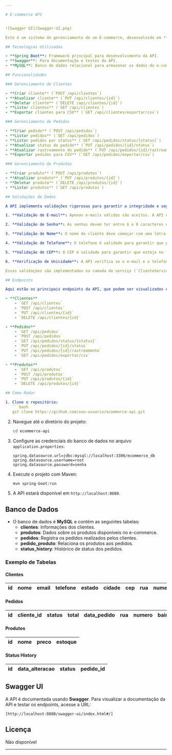 ```yaml
---

# E-commerce API


![Swagger UI](Swagger-UI.png)

Este é um sistema de gerenciamento de um E-commerce, desenvolvido em **Spring Boot**. A API oferece funcionalidades para gerenciar clientes, pedidos e produtos de forma eficiente. Ela também possui integração com o Swagger para facilitar a visualização e interação com os endpoints.

## Tecnologias Utilizadas

- **Spring Boot**: Framework principal para desenvolvimento da API.
- **Swagger**: Para documentação e testes da API.
- **MySQL**: Banco de dados relacional para armazenar os dados do e-commerce.

## Funcionalidades

### Gerenciamento de Clientes

- **Criar cliente** (`POST /api/clientes`)
- **Atualizar cliente** (`PUT /api/clientes/{id}`)
- **Deletar cliente** (`DELETE /api/clientes/{id}`)
- **Listar clientes** (`GET /api/clientes`)
- **Exportar clientes para CSV** (`GET /api/clientes/exportar/csv`)

### Gerenciamento de Pedidos

- **Criar pedido** (`POST /api/pedidos`)
- **Listar pedidos** (`GET /api/pedidos`)
- **Listar pedidos por status** (`GET /api/pedidos/status/{status}`)
- **Atualizar status do pedido** (`PUT /api/pedidos/{id}/status`)
- **Atualizar rastreamento do pedido** (`PUT /api/pedidos/{id}/rastreamento`)
- **Exportar pedidos para CSV** (`GET /api/pedidos/exportar/csv`)

### Gerenciamento de Produtos

- **Criar produto** (`POST /api/produtos`)
- **Atualizar produto** (`PUT /api/produtos/{id}`)
- **Deletar produto** (`DELETE /api/produtos/{id}`)
- **Listar produtos** (`GET /api/produtos`)

## Validações de Dados

A API implementa validações rigorosas para garantir a integridade e segurança dos dados dos clientes. As seguintes validações são aplicadas:

1. **Validação de E-mail**: Apenas e-mails válidos são aceitos. A API utiliza uma expressão regular para verificar se o formato do e-mail é válido.

2. **Validação de Senha**: As senhas devem ter entre 6 e 8 caracteres e devem conter pelo menos uma letra maiúscula, uma letra minúscula, um número e um caractere especial (como `@`, `#`, `*`, etc.). A senha é criptografada antes de ser salva no banco de dados.

3. **Validação de Nome**: O nome do cliente deve começar com uma letra maiúscula e deve conter pelo menos um sobrenome. O formato da validação exige que a primeira letra de cada nome seja maiúscula, com espaços entre os nomes.

4. **Validação de Telefone**: O telefone é validado para garantir que possua entre 10 e 11 dígitos, considerando o formato com ou sem o código de área.

5. **Validação de CEP**: O CEP é validado para garantir que esteja no formato correto, com 5 dígitos seguidos de um hífen e 3 dígitos adicionais (ex: `12345-678`).

6. **Verificação de Unicidade**: A API verifica se o e-mail e o telefone fornecidos já estão registrados no banco de dados para evitar duplicação de informações.

Essas validações são implementadas na camada de serviço (`ClienteService`) e são aplicadas durante a criação ou atualização de clientes.

## Endpoints

Aqui estão os principais endpoints da API, que podem ser visualizados e testados diretamente no Swagger:

- **Clientes**
    - `GET /api/clientes`
    - `POST /api/clientes`
    - `PUT /api/clientes/{id}`
    - `DELETE /api/clientes/{id}`

- **Pedidos**
    - `GET /api/pedidos`
    - `POST /api/pedidos`
    - `GET /api/pedidos/status/{status}`
    - `PUT /api/pedidos/{id}/status`
    - `PUT /api/pedidos/{id}/rastreamento`
    - `GET /api/pedidos/exportar/csv`

- **Produtos**
    - `GET /api/produtos`
    - `POST /api/produtos`
    - `PUT /api/produtos/{id}`
    - `DELETE /api/produtos/{id}`

## Como Rodar

1. Clone o repositório:
   ```bash
   git clone https://github.com/seu-usuario/ecommerce-api.git
   ```

2. Navegue até o diretório do projeto:
   ```bash
   cd ecommerce-api
   ```

3. Configure as credenciais do banco de dados no arquivo `application.properties`:
   ```properties
   spring.datasource.url=jdbc:mysql://localhost:3306/ecommerce_db
   spring.datasource.username=root
   spring.datasource.password=senha
   ```

4. Execute o projeto com Maven:
   ```bash
   mvn spring-boot:run
   ```

5. A API estará disponível em `http://localhost:8080`.

## Banco de Dados

- O banco de dados é **MySQL** e contém as seguintes tabelas:
    - **clientes**: Informações dos clientes.
    - **produtos**: Dados sobre os produtos disponíveis no e-commerce.
    - **pedidos**: Registra os pedidos realizados pelos clientes.
    - **pedido_produto**: Relaciona os produtos aos pedidos.
    - **status_history**: Histórico de status dos pedidos.

### Exemplo de Tabelas

#### Clientes
| id  | nome             | email               | telefone      | estado   | cidade        | cep       | rua                               | numero | complemento    | senha                              |
| --- | ---------------- | ------------------- | ------------- | -------- | ------------- | --------- | --------------------------------- | ------ | -------------- | ---------------------------------- |


#### Pedidos
| id  | cliente_id | status        | total   | data_pedido              | rua                               | numero | bairro         | cep       | cidade       | estado   | complemento | numero_rastreamento         |
| --- | ---------- | ------------  | ------- | ------------------------ | --------------------------------- | ------ | -------------- | --------- | ------------ | -------- | ----------- | --------------------------- |


#### Produtos
| id  | nome                 | preco   | estoque |
| --- | -------------------- | ------- | ------- |


#### Status History
| id  | data_alteracao         | status    | pedido_id |
| --- | -------------------- | ------- | ------- |


## Swagger UI

A API é documentada usando **Swagger**. Para visualizar a documentação da API e testar os endpoints, acesse a URL:

```
[http://localhost:8080/swagger-ui/index.html#/]
```

## Licença

Não disponível

---
```

